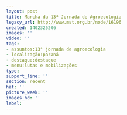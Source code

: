 ```yaml
---
layout: post
title: Marcha da 13ª Jornada de Agroecologia
legacy_url: http://www.mst.org.br/node/16196
created: 1402325206
images: ''
video: ''
tags:
- assuntos:13° jornada de agroecologia
- localização:paraná
- destaque:destaque
- menu:lutas e mobilizações
type: 
support_line: ''
section: recent
hat: ''
picture_week: ''
images_hd: ''
label: 
---
```

<p><object width="600" height="500" data="http://www.youtube.com/v/eDbEk8JUX-E" type="application/x-shockwave-flash"><param name="src" value="http://www.youtube.com/v/eDbEk8JUX-E"></object></p>

